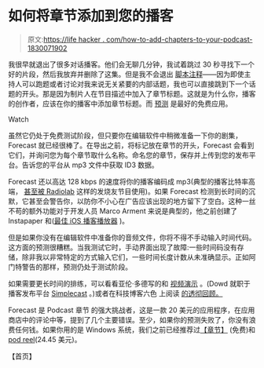 # 如何将章节添加到您的播客

> 原文:[https://life hacker . com/how-to-add-chapters-to-your-podcast-1830071902](https://lifehacker.com/how-to-add-chapters-to-your-podcast-1830071902)

我很早就退出了很多对话播客。他们会无聊几分钟，我试着跳过 30 秒寻找下一个好的片段，然后我放弃并删除了这集。但是我不会退出 [脚本注释](https://johnaugust.com/podcast)——因为即使主持人可以跑题或者讨论对我来说无关紧要的内部话题，我也可以直接跳到下一个话题的开头。那是因为制片人在节目描述中加入了章节标题。这就是为什么你，播客的创作者，应该在你的播客中添加章节标题。而 [预测](https://overcast.fm/forecast) 是最好的免费应用。

Watch

虽然它仍处于免费测试阶段，但只要你在编辑软件中稍微准备一下你的剧集，Forecast 就已经很棒了。在导出之前，将标记放在章节的开头，Forecast 会看到它们，并询问您为每个章节取什么名称。命名您的章节，保存并上传到您的发布平台。告诉您的平台从 mp3 文件中获取 ID3 数据。

Forecast 还以高达 128 kbps 的速度将你的播客编码成 mp3(典型的播客比特率高端， [甚至被 Radiolab](https://medium.com/simplecast/what-bit-rate-should-i-use-5a5d835fd0f3) 这样的发烧友节目使用)。如果 Forecast 检测到长时间的沉默，它甚至会警告你，以防你不小心在广告应该出现的地方留下了空白。这种一丝不苟的额外功能对于开发人员 Marco Arment 来说是典型的，他之前创建了 Instapaper 和([最佳 iOS 播客播放器](https://lifehacker.com/the-best-podcast-manager-for-iphone-5855050#_ga=2.263648267.603043787.1540822469-1297080755.1497980211) )。

但是如果你没有在编辑软件中准备你的音频文件，你将不得不手动输入时间代码。这方面的预测很糟糕。当我测试它时，手动界面出现了故障:一些时间码没有存储，除非我以非常特定的方式输入它们，一些时间长度计数从未准确显示。正如阿门特警告的那样，预测仍处于测试阶段。

如果需要更长时间的排练，可以看看亚伦·多德写的和 [视频演示](https://www.youtube.com/watch?v=QQKr1sF54BU) 。(Dowd 就职于播客发布平台 [Simplecast](https://simplecast.com/) 。)或者在科技博客六色 上阅读 [的透彻回顾。](https://sixcolors.com/post/2017/12/forecast-a-must-have-tool-for-mac-podcasters/)

Forecast 是 Podcast 章节 的强大挑战者，这是一款 20 美元的应用程序，在应用商店中的评论中等，提到了几个主要错误。至少，如果你的预测失败了，你没有浪费任何钱。如果你用的是 Windows 系统，我们之前已经推荐过[【章节】](http://lodensoftware.com/chapter-and-verse/) (免费)和[pod reel](http://podreel.com/)(24.45 美元)。

【首页】